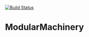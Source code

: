[![Build Status](https://jenkins.hellfiredev.net/job/ModularMachinery/job/master/badge/icon)](https://jenkins.hellfiredev.net/job/ModularMachinery/job/master/)

# ModularMachinery
